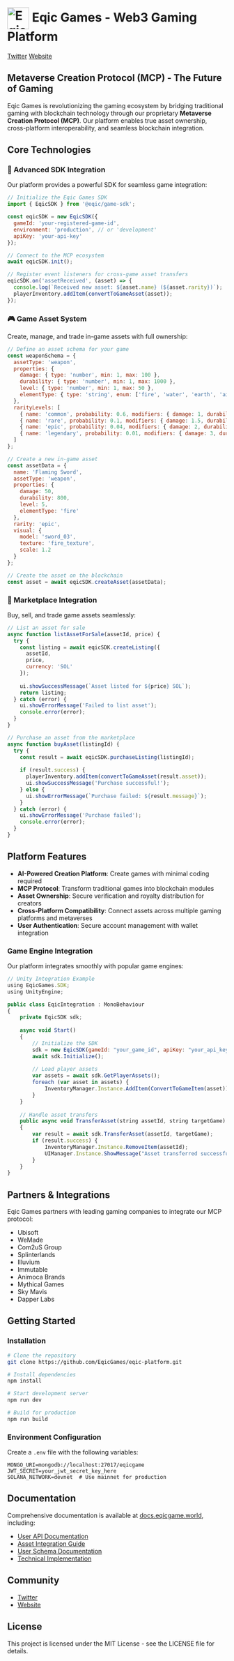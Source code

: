 # <img src="assets/images/logo.png" alt="Eqic Games Logo" width="50" height="50" style="vertical-align: middle;"> Eqic Games - Web3 Gaming Platform

[Twitter](https://x.com/EqicGames)
[Website](https://eqicgame.world)

## Metaverse Creation Protocol (MCP) - The Future of Gaming

Eqic Games is revolutionizing the gaming ecosystem by bridging traditional gaming with blockchain technology through our proprietary **Metaverse Creation Protocol (MCP)**. Our platform enables true asset ownership, cross-platform interoperability, and seamless blockchain integration.


## Core Technologies

### 🔗 Advanced SDK Integration

Our platform provides a powerful SDK for seamless game integration:

```javascript
// Initialize the Eqic Games SDK
import { EqicSDK } from '@eqic/game-sdk';

const eqicSDK = new EqicSDK({
  gameId: 'your-registered-game-id',
  environment: 'production', // or 'development'
  apiKey: 'your-api-key'
});

// Connect to the MCP ecosystem
await eqicSDK.init();

// Register event listeners for cross-game asset transfers
eqicSDK.on('assetReceived', (asset) => {
  console.log(`Received new asset: ${asset.name} (${asset.rarity})`);
  playerInventory.addItem(convertToGameAsset(asset));
});
```

### 🎮 Game Asset System

Create, manage, and trade in-game assets with full ownership:

```javascript
// Define an asset schema for your game
const weaponSchema = {
  assetType: 'weapon',
  properties: {
    damage: { type: 'number', min: 1, max: 100 },
    durability: { type: 'number', min: 1, max: 1000 },
    level: { type: 'number', min: 1, max: 50 },
    elementType: { type: 'string', enum: ['fire', 'water', 'earth', 'air'] }
  },
  rarityLevels: [
    { name: 'common', probability: 0.6, modifiers: { damage: 1, durability: 1 } },
    { name: 'rare', probability: 0.1, modifiers: { damage: 1.5, durability: 1.2 } },
    { name: 'epic', probability: 0.04, modifiers: { damage: 2, durability: 1.5 } },
    { name: 'legendary', probability: 0.01, modifiers: { damage: 3, durability: 2 } }
  ]
};

// Create a new in-game asset
const assetData = {
  name: 'Flaming Sword',
  assetType: 'weapon',
  properties: {
    damage: 50,
    durability: 800,
    level: 5,
    elementType: 'fire'
  },
  rarity: 'epic',
  visual: {
    model: 'sword_03',
    texture: 'fire_texture',
    scale: 1.2
  }
};

// Create the asset on the blockchain
const asset = await eqicSDK.createAsset(assetData);
```

### 🏪 Marketplace Integration

Buy, sell, and trade game assets seamlessly:

```javascript
// List an asset for sale
async function listAssetForSale(assetId, price) {
  try {
    const listing = await eqicSDK.createListing({
      assetId,
      price,
      currency: 'SOL'
    });
    
    ui.showSuccessMessage(`Asset listed for ${price} SOL`);
    return listing;
  } catch (error) {
    ui.showErrorMessage('Failed to list asset');
    console.error(error);
  }
}

// Purchase an asset from the marketplace
async function buyAsset(listingId) {
  try {
    const result = await eqicSDK.purchaseListing(listingId);
    
    if (result.success) {
      playerInventory.addItem(convertToGameAsset(result.asset));
      ui.showSuccessMessage('Purchase successful!');
    } else {
      ui.showErrorMessage(`Purchase failed: ${result.message}`);
    }
  } catch (error) {
    ui.showErrorMessage('Purchase failed');
    console.error(error);
  }
}
```

## Platform Features

- **AI-Powered Creation Platform**: Create games with minimal coding required
- **MCP Protocol**: Transform traditional games into blockchain modules
- **Asset Ownership**: Secure verification and royalty distribution for creators
- **Cross-Platform Compatibility**: Connect assets across multiple gaming platforms and metaverses
- **User Authentication**: Secure account management with wallet integration

### Game Engine Integration

Our platform integrates smoothly with popular game engines:

```javascript
// Unity Integration Example
using EqicGames.SDK;
using UnityEngine;

public class EqicIntegration : MonoBehaviour 
{
    private EqicSDK sdk;
    
    async void Start() 
    {
        // Initialize the SDK
        sdk = new EqicSDK(gameId: "your_game_id", apiKey: "your_api_key");
        await sdk.Initialize();
        
        // Load player assets
        var assets = await sdk.GetPlayerAssets();
        foreach (var asset in assets) {
            InventoryManager.Instance.AddItem(ConvertToGameItem(asset));
        }
    }
    
    // Handle asset transfers
    public async void TransferAsset(string assetId, string targetGame) 
    {
        var result = await sdk.TransferAsset(assetId, targetGame);
        if (result.success) {
            InventoryManager.Instance.RemoveItem(assetId);
            UIManager.Instance.ShowMessage("Asset transferred successfully");
        }
    }
}
```

## Partners & Integrations

Eqic Games partners with leading gaming companies to integrate our MCP protocol:

- Ubisoft
- WeMade
- Com2uS Group
- Splinterlands
- Illuvium
- Immutable
- Animoca Brands
- Mythical Games
- Sky Mavis
- Dapper Labs

## Getting Started

### Installation

```bash
# Clone the repository
git clone https://github.com/EqicGames/eqic-platform.git

# Install dependencies
npm install

# Start development server
npm run dev

# Build for production
npm run build
```

### Environment Configuration

Create a `.env` file with the following variables:

```
MONGO_URI=mongodb://localhost:27017/eqicgame
JWT_SECRET=your_jwt_secret_key_here
SOLANA_NETWORK=devnet  # Use mainnet for production
```

## Documentation

Comprehensive documentation is available at [docs.eqicgame.world](https://docs.eqicgame.world), including:

- [User API Documentation](docs/api-reference.md)
- [Asset Integration Guide](docs/asset-integration.md)
- [User Schema Documentation](docs/user-schema.md)
- [Technical Implementation](docs/technical-implementation.md)

## Community

- [Twitter](https://x.com/EqicGames)
- [Website](https://eqicgame.world)

## License

This project is licensed under the MIT License - see the LICENSE file for details. 
